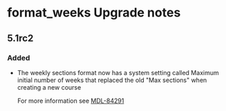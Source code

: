 # format_weeks Upgrade notes

## 5.1rc2

### Added

- The weekly sections format now has a system setting called Maximum initial number of weeks that replaced the old "Max sections" when creating a new course

  For more information see [MDL-84291](https://tracker.moodle.org/browse/MDL-84291)

